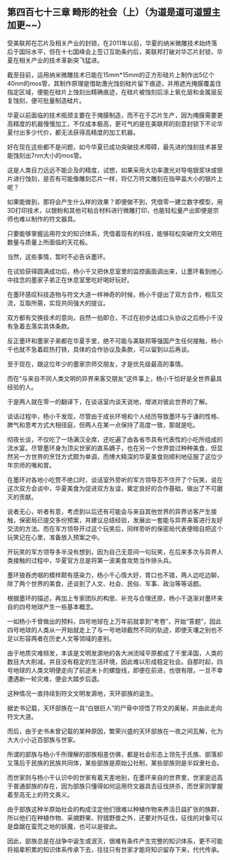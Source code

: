 ## 第四百七十三章 畸形的社会（上）（为道是道可道盟主加更~~）
受美联邦在芯片及相关产业的封锁，在2011年以前，华夏的纳米微雕技术始终落后于国际水平，但在十七国峰会上签订互助条约后，美联邦打破对华芯片封锁，华夏在相关产业的技术革新突飞猛进。

截至目前，运用纳米微雕技术已能在15mm*15mm的正方形硅片上制作出5亿个40nm的mos管，其制作原理是借助激光蚀刻硅片留下痕迹，并用遮光掩膜覆盖住指定区域，便能在硅片上蚀刻出精确痕迹，在硅片被蚀刻后涂上氧化层和金属层反复蚀刻，便可批量制造硅片。

华夏以前面临的技术瓶颈主要在于掩膜制造，而不在于芯片生产，因为掩膜需要更高精度的机器慢慢加工，不仅成本极高，更可气的是在美联邦的刻意封锁下不论华夏付出多少代价，都无法获得高精度的加工机器。

好在现在这些都不是问题，如今华夏已成功突破技术障碍，最先进的蚀刻技术甚至能蚀刻出7nm大小的mos管。

这是人类目力远远不能企及的精度，试想，如果采用大功率激光对导电银浆块或银片进行蚀刻，是否有可能像雕刻芯片一样，将亿万符文雕刻在指甲盖大小的银片上呢？

如果能做到，那将会产生什么样的效果？即便做不到，凭借零一建立数字模型，用3D打印技术，以银粉和其他可粘合材料进行微雕打印，也能轻松量产出即便是宗师也难以制作的符文器具。

只要能够掌握运用符文的知识体系，凭借着现有的科技，能够轻松突破符文文明在数量与质量上所面临的天花板。

当然，这些事情，暂时不必告诉墨环。

在试验获得圆满成功后，杨小千又把休息室里的监控画面调出来，让墨环看到他心中挂念的墨家子弟正在休息室里吃好喝好玩好。

在墨环感叹科技造物与符文大道一样神奇的时候，杨小千提出了双方合作，相互交流，互取所需，实现共同强大的提议。

双方都有交换技术的意向，自然一拍即合，不过在初步达成口头协议之后杨小千没有急着去落实具体条款。

反正墨环和墨家子弟都在华夏手里，绝不可能与美联邦等强国产生任何接触，杨小千也就不急着趁热打铁，具体的合作协议及条款，可以留到以后再谈。

至于现在，跟这位年少的墨家宗师交朋友，才是优先级最高的事情。

而在“与来自不同人类文明的异界来客交朋友”这件事上，杨小千恰好是全世界最具经验的人。

于是两人就在零一的翻译下，在谈话室内谈天说地，增进对彼此世界的了解。

谈话过程中，杨小千发现，尽管由于成长环境和个人经历导致墨环与于谦的性格、脾气和思考方式大相径庭，但两人在某一点保持了高度一致，那就是吃。

彻夜长谈，不仅吃了一场满汉全席，还吃遍了由各省市具有代表性的小吃所组成的流水宴。尽管墨环身为顶尖世家的直系嫡子，也在另一个世界尝过种种美食，但显然另一方世界的烹饪方式颇为单调，而博大精深的华夏美食则顺利地征服了这位少年宗师的嘴和胃。

在墨环对各地小吃赞不绝口时，谈话室外旁听的军方领导忍不住开了个玩笑，说在这次双方会谈中，华夏美食为促进双方友谊，奠定良好的合作基础，做出了不可磨灭的贡献。

说者无心，听者有意，考虑到以后还有可能会与来自其他世界的异界访客产生接触，保密局已提交多份预案，并建议总结经验，发展出一套能与异界来客进行友好交流的方法。而在军方领导开过这个玩笑后，同样旁听的保密局代表便暗自把这个玩笑记在心里，准备放入预案之中。

开玩笑的军方领导多半没有想到，因为自己无意间一句玩笑，在后来多次与异界人类接触的过程中，华夏官方总是将第一波美食攻势当作排头兵。

墨环狼吞虎咽的模样颇有感染力，杨小千心情大好，胃口也不错，两人边吃边聊，除了两个世界的美食，还谈到了人文、社会、民俗、军事、政治等等话题。

根据墨环的描述，再加上专家团队的构思、补充与合理还原，杨小千逐渐对墨环来自的四号地球产生一些基本概念。

一如杨小千曾做出的预料，四号地球在上万年前就拿到“考卷”，开始“答题”，因此四号地球的人类从一开始就走上了与一号地球截然不同的轨迹，即使天壤之别也不足以形容两者在历史人文等领域的差别。

由于地质灾难频发，本该是文明发源地的各大洲流域平原都成了千里泽国，人类的数目大大削减，并且没有稳定的生活环境，因此难以形成稳定社会。自那时起，四号地球的人类文明便走向了前途未卜的螺旋线，即便在前进，也很有限，一旦不幸遭遇新一轮灾难，便会大踏步后退。

这种情况一直持续到符文文明发源地，天环部族的诞生。

据史书记载，天环部族在一具“白银巨人”的尸骨中领悟了符文的奥秘，并由此走向符文大道。

而后，由于史书未曾记载的某种原因，繁荣兴盛的天环部族在一夜之间瓦解，化为大大小小近百部族与世家。

所谓的部族与杨小千所理解的部族相差仿佛，都是社会形态上领先于氏族、部落却又落后于民族的民族共同体，某些部族是原始公社制，某些部族则是半奴隶社会。

而世家则与杨小千认识中的世家有着天差地别，在墨环来自的世界里，世家是远高于普通部族的存在，因为部族只懂得如何运用符文器具去征伐拼杀，而世家则掌握着至高无上的符文奥义。

由于部族这种半原始社会的构成注定他们很难以种植作物来养活日益扩张的族群，所以他们在种植作物、采摘野果、狩猎野兽之外，还要对外征伐，征伐的对象可以是盘踞在蛮荒之地的妖魔，也可以是彼此。

因此，部族总是在战争中诞生或泯灭，很难有条件产生完整的知识体系，更不可能将祖辈积累的知识体系传承下去，往往只有世家才能将知识留存下来，代代传承。

